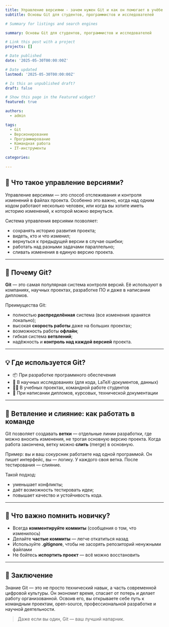 ```yaml
---
title: Управление версиями - зачем нужен Git и как он помогает в учёбе и работе
subtitle: Основы Git для студентов, программистов и исследователей

# Summary for listings and search engines

summary: Основы Git для студентов, программистов и исследователей

# Link this post with a project
projects: []

# Date published
date: '2025-05-30T00:00:00Z'

# Date updated
lastmod: '2025-05-30T00:00:00Z'

# Is this an unpublished draft?
draft: false

# Show this page in the Featured widget?
featured: true

authors:
  - admin

tags:
  - Git
  - Версионирование
  - Программирование
  - Командная работа
  - IT-инструменты

categories:
  
---
```


## 🔁 Что такое управление версиями?

Управление версиями — это способ отслеживания и контроля изменений в файлах проекта. Особенно это важно, когда над одним кодом работают несколько человек, или когда вы хотите иметь историю изменений, к которой можно вернуться.

Система управления версиями позволяет:

- сохранять историю развития проекта;
- видеть, кто и что изменил;
- вернуться к предыдущей версии в случае ошибки;
- работать над разными задачами параллельно;
- сливать изменения в единую версию проекта.

---

## 🧰 Почему Git?

**Git** — это самая популярная система контроля версий. Её используют в компаниях, научных проектах, разработке ПО и даже в написании дипломов.

Преимущества Git:

- полностью **распределённая** система (все изменения хранятся локально);
- высокая **скорость работы** даже на больших проектах;
- возможность работы **офлайн**;
- гибкая система **ветвлений**;
- надёжность и **контроль над каждой версией** проекта.

---

## 💡 Где используется Git?

- 📦 При разработке программного обеспечения
- 🧪 В научных исследованиях (для кода, LaTeX-документов, данных)
- 🧑‍🏫 В учебных проектах, командной работе студентов
- 📝 При написании дипломов, курсовых, технической документации

---

## 🌳 Ветвление и слияние: как работать в команде

Git позволяет создавать **ветки** — отдельные линии разработки, где можно вносить изменения, не трогая основную версию проекта. Когда работа закончена, ветку можно **слить** (merge) в основную.

Пример: вы и ваш сокурсник работаете над одной программой. Он пишет интерфейс, вы — логику. У каждого своя ветка. После тестирования — слияние.

Такой подход:

- уменьшает конфликты;
- даёт возможность тестировать идеи;
- повышает качество и устойчивость кода.

---

## 🧠 Что важно помнить новичку?

- Всегда **комментируйте коммиты** (сообщения о том, что изменилось)
- Делайте **частые коммиты** — легче откатиться назад
- Используйте **.gitignore**, чтобы не засорять репозиторий ненужными файлами
- Не бойтесь **испортить проект** — всё можно восстановить

---

## 🚀 Заключение

Знание Git — это не просто технический навык, а часть современной цифровой культуры. Он экономит время, спасает от потерь и делает работу организованной. Освоив его, вы открываете себе путь к командным проектам, open-source, профессиональной разработке и научной деятельности.

> Даже если вы один, Git — ваш лучший напарник.

